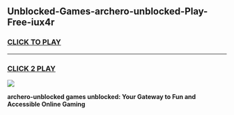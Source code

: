 
## Unblocked-Games-archero-unblocked-Play-Free-iux4r
<h3>
<a href="https://premium76.site?title=archero-unblocked&ref=12A">CLICK TO PLAY</a></h3>
<hr>

<h3>
<a href="https://premium76.site?title=archero-unblocked&ref=12A">CLICK 2 PLAY</a>
  
</h3>

<a href="https://premium76.site?title=archero-unblocked&ref=12A"><img src="https://clearcache.store/games.png"></a>


**archero-unblocked games unblocked: Your Gateway to Fun and Accessible Online Gaming**
